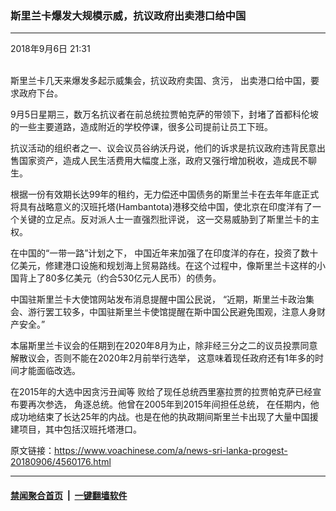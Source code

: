 ### 斯里兰卡爆发大规模示威，抗议政府出卖港口给中国
------------------------

<div class="published">
 <span class="date" title="中国时间">
  <time datetime="2018-09-06T21:31:30+08:00">
   2018年9月6日 21:31
  </time>
 </span>
</div>
<br/>
<div class="wsw">
 <p>
  斯里兰卡几天来爆发多起示威集会，抗议政府卖国、贪污， 出卖港口给中国，要求政府下台。
 </p>
 <p>
  9月5日星期三，数万名抗议者在前总统拉贾帕克萨的带领下，封堵了首都科伦坡的一些主要道路，造成附近的学校停课，很多公司提前让员工下班。
 </p>
 <p>
  抗议活动的组织者之一、议会议员谷纳沃丹说，他们的诉求是抗议政府违背民意出售国家资产，造成人民生活费用大幅度上涨，政府又强行增加税收，造成民不聊生。
 </p>
 <p>
  根据一份有效期长达99年的租约，无力偿还中国债务的斯里兰卡在去年年底正式将具有战略意义的汉班托塔(Hambantota)港移交给中国，使北京在印度洋有了一个关键的立足点。反对派人士一直强烈批评说， 这一交易威胁到了斯里兰卡的主权。
 </p>
 <p>
  在中国的“一带一路”计划之下， 中国近年来加强了在印度洋的存在，投资了数十亿美元，修建港口设施和规划海上贸易路线。在这个过程中，像斯里兰卡这样的小国背上了80多亿美元（约合530亿元人民币）的债务。
 </p>
 <p>
  中国驻斯里兰卡大使馆网站发布消息提醒中国公民说， “近期，斯里兰卡政治集会、游行罢工较多，中国驻斯里兰卡使馆提醒在斯中国公民避免围观，注意人身财产安全。”
 </p>
 <p>
  本届斯里兰卡议会的任期到在2020年8月为止，除非经三分之二的议员投票同意解散议会，否则不能在2020年2月前举行选举， 这意味着现任政府还有1年多的时间才能面临改选。
 </p>
 <p>
  在2015年的大选中因贪污丑闻等 败给了现任总统西里塞拉贾的拉贾帕克萨已经宣布要再次参选， 角逐总统。他曾在2005年到2015年间担任总统， 在任期内，他成功地结束了长达25年的内战。也是在他的执政期间斯里兰卡出现了大量中国援建项目，其中包括汉班托塔港口。
 </p>
</div>

原文链接：https://www.voachinese.com/a/news-sri-lanka-progest-20180906/4560176.html


------------------------
#### [禁闻聚合首页](https://github.com/gfw-breaker/banned-news/blob/master/README.md) &nbsp;|&nbsp;  [一键翻墙软件](https://github.com/gfw-breaker/nogfw/blob/master/README.md)